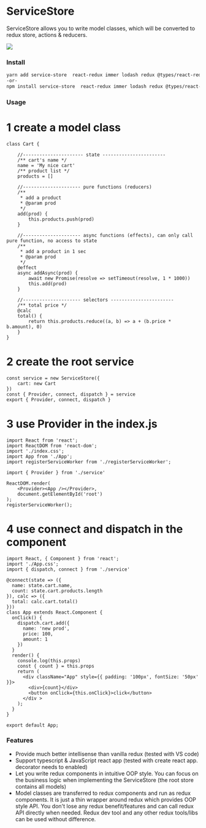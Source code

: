 # ServiceStore
ServiceStore allows you to write model classes, which will be converted to redux store, actions & reducers.

![](https://shenawesome.github.io/img/ServiceStore.jpg)

### Install

```bash
yarn add service-store  react-redux immer lodash redux @types/react-redux @types/lodash @types/redux
-or-
npm install service-store  react-redux immer lodash redux @types/react-redux @types/lodash @types/redux 
```
### Usage

# 1 create a model class

```
class Cart {

    //---------------------- state -----------------------
    /** cart's name */
    name = 'My nice cart'
    /** product list */
    products = []

    //--------------------- pure functions (reducers)
    /**
     * add a product
     * @param prod 
     */
    add(prod) {
        this.products.push(prod)
    }

    //--------------------- async functions (effects), can only call pure function, no access to state 
    /**
     * add a product in 1 sec
     * @param prod 
     */
    @effect
    async addAsync(prod) {
        await new Promise(resolve => setTimeout(resolve, 1 * 1000))
        this.add(prod)
    }

    //--------------------- selectors ----------------------- 
    /** total price */
    @calc
    total() {
        return this.products.reduce((a, b) => a + (b.price * b.amount), 0)
    }
}
```
# 2 create the root service
```
const service = new ServiceStore({
    cart: new Cart
}) 
const { Provider, connect, dispatch } = service
export { Provider, connect, dispatch }
```
# 3 use Provider in the index.js
```
import React from 'react';
import ReactDOM from 'react-dom';
import './index.css';
import App from './App';
import registerServiceWorker from './registerServiceWorker';

import { Provider } from './service'

ReactDOM.render(
    <Provider><App /></Provider>,
    document.getElementById('root')
);
registerServiceWorker();
```
# 4 use connect and dispatch in the component
```
import React, { Component } from 'react';
import './App.css';
import { dispatch, connect } from './service'

@connect(state => ({
  name: state.cart.name,
  count: state.cart.products.length
}), calc => ({
  total: calc.cart.total()
}))
class App extends React.Component {
  onClick() {
    dispatch.cart.add({
      name: 'new prod',
      price: 100,
      amount: 1
    })
  }
  render() {
    console.log(this.props)
    const { count } = this.props
    return (
      <div className="App" style={{ padding: '100px', fontSize: '50px' }}>
        <div>{count}</div>
        <button onClick={this.onClick}>click</button>
      </div >
    );
  }
}

export default App;

````


### Features

- Provide much better intellisense than vanilla redux (tested with VS code)
- Support typescript & JavaScript react app (tested with create react app. decorator needs to enabled) 
- Let you write redux components in intuitive OOP style. You can focus on the business logic when implementing the ServiceStore (the root store contains all models)
- Model classes are transferred to redux components and run as redux components. It is just a thin wrapper around redux which provides OOP style API. You don't lose any redux benefit/features and can call redux API directly when needed. Redux dev tool and any other redux tools/libs can be used without difference.


 
